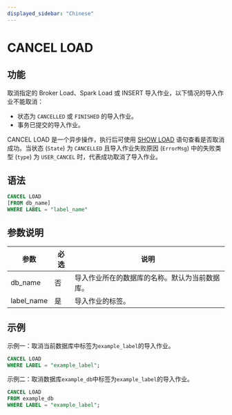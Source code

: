 ```yaml
---
displayed_sidebar: "Chinese"
---
```


# CANCEL LOAD

## 功能

取消指定的 Broker Load、Spark Load 或 INSERT 导入作业，以下情况的导入作业不能取消：

- 状态为 `CANCELLED` 或 `FINISHED` 的导入作业。
- 事务已提交的导入作业。

CANCEL LOAD 是一个异步操作，执行后可使用 [SHOW LOAD](../data-manipulation/SHOW_LOAD.md) 语句查看是否取消成功。当状态 (`State`) 为 `CANCELLED` 且导入作业失败原因 (`ErrorMsg`) 中的失败类型 (`type`) 为 `USER_CANCEL` 时，代表成功取消了导入作业。

## 语法

```SQL
CANCEL LOAD
[FROM db_name]
WHERE LABEL = "label_name"
```

## 参数说明

| **参数**   | **必选** | **说明**                                       |
| ---------- | -------- | ---------------------------------------------- |
| db_name    | 否       | 导入作业所在的数据库的名称。默认为当前数据库。 |
| label_name | 是       | 导入作业的标签。                               |

## 示例

示例一：取消当前数据库中标签为`example_label`的导入作业。

```SQL
CANCEL LOAD
WHERE LABEL = "example_label";
```

示例二：取消数据库`example_db`中标签为`example_label`的导入作业。

```SQL
CANCEL LOAD
FROM example_db
WHERE LABEL = "example_label";
```
